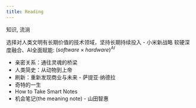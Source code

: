 ```yaml
---
title: Reading
---
```


知识, 流淌

选择对人类文明有长期价值的技术领域，坚持长期持续投入  - 小米新战略
软硬深度融合、AI全面赋能: $(software \times hardware)^{AI}$

- 亲密关系：通往灵魂的桥梁
- 人类简史：从动物到上帝
- 刷新：重新发现商业与未来 - 萨提亚·纳德拉
- 奇特的一生
- How to Take Smart Notes
- 机会笔记(the meaning note) - 山田智惠